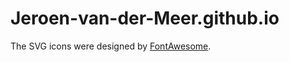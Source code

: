 # Jeroen-van-der-Meer.github.io

The SVG icons were designed by <a href=https://github.com/FortAwesome/Font-Awesome>FontAwesome</a>.
